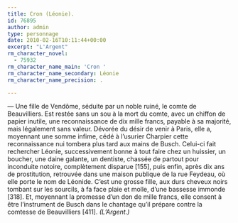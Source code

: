 ```yaml
---
title: Cron (Léonie).
id: 76895
author: admin
type: personnage
date: 2010-02-16T10:11:44+00:00
excerpt: "L'Argent"
rm_character_novel:
  - 75932
rm_character_name_main: 'Cron '
rm_character_name_secondary: Léonie
rm_character_name_precision: .

---
```

— Une fille de Vendôme, séduite par un noble ruiné, le comte de Beauvilliers. Est restée sans un sou à la mort du comte, avec un chiffon de papier inutile, une reconnaissance de dix mille francs, payable à sa majorité, mais légalement sans valeur. Dévorée du désir de venir à Paris, elle a, moyennant une somme infime, cédé à l&rsquo;usurier Charpier cette reconnaissance nui tombera plus tard aux mains de Busch. Celui-ci fait rechercher Léonie, successivement bonne à tout faire chez un huissier, un boucher, une daine galante, un dentiste, chassée de partout pour inconduite notoire, complètement disparue [155], puis enfin, après dix ans de prostitution, retrouvée dans une maison publique de la rue Feydeau, où elle porte le nom de Léonide. C&rsquo;est une grosse fille, aux durs cheveux noirs tombant sur les sourcils, à fa face plaie et molle, d&rsquo;une bassesse immonde [318]. Et, moyennant la promesse d&rsquo;un don de mille francs, elle consent à être l&rsquo;instrument de Busch dans le chantage qu&rsquo;il prépare contre la comtesse de Beauvilliers [411]. _(L&rsquo;Argent.)_